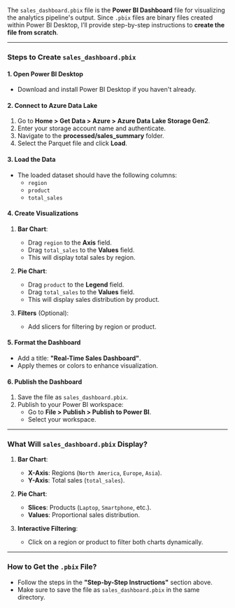 The `sales_dashboard.pbix` file is the **Power BI Dashboard** file for visualizing the analytics pipeline's output. Since `.pbix` files are binary files created within Power BI Desktop, I’ll provide step-by-step instructions to **create the file from scratch**.

---

### **Steps to Create `sales_dashboard.pbix`**

#### **1. Open Power BI Desktop**
- Download and install Power BI Desktop if you haven't already.

#### **2. Connect to Azure Data Lake**
1. Go to **Home > Get Data > Azure > Azure Data Lake Storage Gen2**.
2. Enter your storage account name and authenticate.
3. Navigate to the **processed/sales_summary** folder.
4. Select the Parquet file and click **Load**.

#### **3. Load the Data**
- The loaded dataset should have the following columns:
  - `region`
  - `product`
  - `total_sales`

#### **4. Create Visualizations**
1. **Bar Chart**:
   - Drag `region` to the **Axis** field.
   - Drag `total_sales` to the **Values** field.
   - This will display total sales by region.

2. **Pie Chart**:
   - Drag `product` to the **Legend** field.
   - Drag `total_sales` to the **Values** field.
   - This will display sales distribution by product.

3. **Filters** (Optional):
   - Add slicers for filtering by region or product.

#### **5. Format the Dashboard**
- Add a title: **"Real-Time Sales Dashboard"**.
- Apply themes or colors to enhance visualization.

#### **6. Publish the Dashboard**
1. Save the file as `sales_dashboard.pbix`.
2. Publish to your Power BI workspace:
   - Go to **File > Publish > Publish to Power BI**.
   - Select your workspace.

---

### **What Will `sales_dashboard.pbix` Display?**
1. **Bar Chart**:
   - **X-Axis**: Regions (`North America`, `Europe`, `Asia`).
   - **Y-Axis**: Total sales (`total_sales`).

2. **Pie Chart**:
   - **Slices**: Products (`Laptop`, `Smartphone`, etc.).
   - **Values**: Proportional sales distribution.

3. **Interactive Filtering**:
   - Click on a region or product to filter both charts dynamically.

---

### **How to Get the `.pbix` File?**
- Follow the steps in the **"Step-by-Step Instructions"** section above.
- Make sure to save the file as `sales_dashboard.pbix` in the same directory.